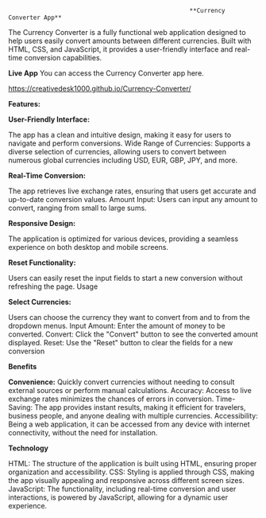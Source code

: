                                                        **Currency Converter App**

The Currency Converter is a fully functional web application designed to help users easily convert amounts between different currencies. Built with HTML, CSS, and JavaScript, it provides a user-friendly interface and real-time conversion capabilities.

**Live App**
You can access the Currency Converter app here.


https://creativedesk1000.github.io/Currency-Converter/


**Features:**

**User-Friendly Interface:**

The app has a clean and intuitive design, making it easy for users to navigate and perform conversions.
Wide Range of Currencies: Supports a diverse selection of currencies, allowing users to convert between numerous global currencies including USD, EUR, GBP, JPY, and more.

**Real-Time Conversion:** 

The app retrieves live exchange rates, ensuring that users get accurate and up-to-date conversion values.
Amount Input: Users can input any amount to convert, ranging from small to large sums.

**Responsive Design:**

The application is optimized for various devices, providing a seamless experience on both desktop and mobile screens.

**Reset Functionality:**

Users can easily reset the input fields to start a new conversion without refreshing the page.
Usage

**Select Currencies:** 

Users can choose the currency they want to convert from and to from the dropdown menus.
Input Amount: Enter the amount of money to be converted.
Convert: Click the "Convert" button to see the converted amount displayed.
Reset: Use the "Reset" button to clear the fields for a new conversion

**Benefits**

**Convenience:**
Quickly convert currencies without needing to consult external sources or perform manual calculations.
Accuracy: Access to live exchange rates minimizes the chances of errors in conversion.
Time-Saving: The app provides instant results, making it efficient for travelers, business people, and anyone dealing with multiple currencies.
Accessibility: Being a web application, it can be accessed from any device with internet connectivity, without the need for installation.

**Technology**

HTML: The structure of the application is built using HTML, ensuring proper organization and accessibility.
CSS: Styling is applied through CSS, making the app visually appealing and responsive across different screen sizes.
JavaScript: The functionality, including real-time conversion and user interactions, is powered by JavaScript, allowing for a dynamic user experience.
